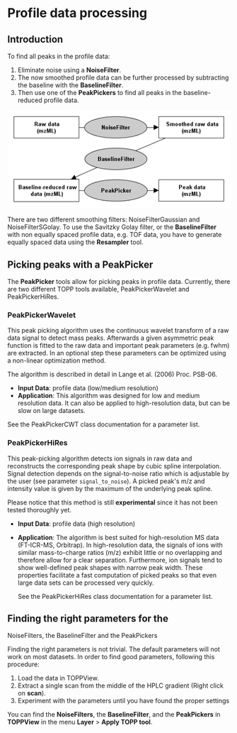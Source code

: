 Profile data processing
======================

## Introduction

To find all peaks in the profile data:

1. Eliminate noise using a **NoiseFilter**.
2. The now smoothed profile data can be further processed by subtracting the baseline with the **BaselineFilter**.
3. Then use one of the **PeakPickers** to find all peaks in the baseline-reduced profile data.

![](../../images/tutorials/topp/TOPP_raw_data.png)

There are two different smoothing filters: NoiseFilterGaussian and NoiseFilterSGolay. To use the Savitzky Golay filter,
or the **BaselineFilter** with non equally spaced profile data, e.g. TOF data, you have to generate equally spaced data
using the **Resampler** tool.

## Picking peaks with a PeakPicker

The **PeakPicker** tools allow for picking peaks in profile data. Currently, there are two different TOPP tools
available, PeakPickerWavelet and PeakPickerHiRes.

### PeakPickerWavelet

This peak picking algorithm uses the continuous wavelet transform of a raw data signal to detect mass peaks. Afterwards
a given asymmetric peak function is fitted to the raw data and important peak parameters (e.g. fwhm) are extracted. In
an optional step these parameters can be optimized using a non-linear optimization method.

The algorithm is described in detail in Lange et al. (2006) Proc. PSB-06.

- **Input Data**: profile data (low/medium resolution)
- **Application**: This algorithm was designed for low and medium resolution data. It can also be applied to
  high-resolution data, but can be slow on large datasets.

See the PeakPickerCWT class documentation for a parameter list.

### PeakPickerHiRes

This peak-picking algorithm detects ion signals in raw data and reconstructs the corresponding peak shape by cubic spline
interpolation. Signal detection depends on the signal-to-noise ratio which is adjustable by the user (see parameter
`signal_to_noise`).  A picked peak's m/z and intensity value is given by the maximum of the underlying peak spline.

Please notice that this method is still **experimental** since it has not been tested thoroughly yet.

- **Input Data**: profile data (high resolution)
- **Application**: The algorithm is best suited for high-resolution MS data (FT-ICR-MS, Orbitrap). In high-resolution
  data, the signals of ions with similar mass-to-charge ratios (m/z) exhibit little or no overlapping and therefore
  allow for a clear separation. Furthermore, ion signals tend to show well-defined peak shapes with narrow peak width.
  These properties facilitate a fast computation of picked peaks so that even large data sets can be processed very
  quickly.

  See the PeakPickerHiRes class documentation for a parameter list.

## Finding the right parameters for the

NoiseFilters, the BaselineFilter and the PeakPickers

Finding the right parameters is not trivial. The default parameters will not work on most datasets. In order to find
good parameters, following this procedure:

1. Load the data in TOPPView.
2. Extract a single scan from the middle of the HPLC gradient (Right click on **scan**).
3. Experiment with the parameters until you have found the proper settings

You can find the **NoiseFilters**, the **BaselineFilter**, and the **PeakPickers** in **TOPPView** in the menu **Layer** > **Apply TOPP tool**.
